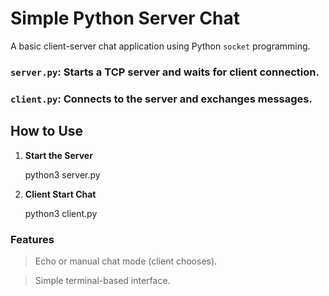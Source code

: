 # Simple Python Server Chat

A basic client-server chat application using Python `socket` programming.


### `server.py`:  Starts a TCP server and waits for client connection.
### `client.py`:  Connects to the server and exchanges messages.

## How to Use

1. **Start the Server**
   
   python3 server.py

2. **Client Start Chat**

    python3 client.py

### Features

> Echo or manual chat mode (client chooses).

> Simple terminal-based interface.
   
